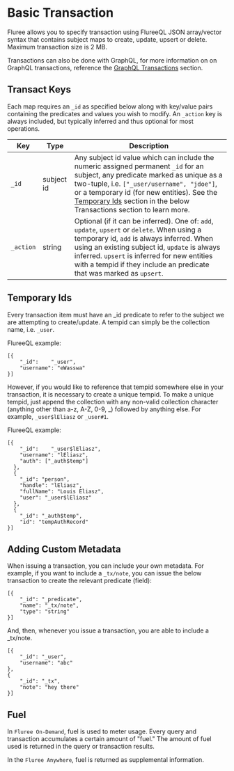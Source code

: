 # Basic Transaction

Fluree allows you to specify transaction using FlureeQL JSON array/vector syntax that contains subject maps to create, update, upsert or delete. Maximum transaction size is 2 MB.

Transactions can also be done with GraphQL, for more information on on GraphQL transactions, reference the [GraphQL Transactions](/docs/query/graphql#transactions) section.

## Transact Keys

Each map requires an `_id` as specified below along with key/value pairs containing the predicates and values you wish to modify. An `_action` key is always included, but typically inferred and thus optional for most operations.

Key | Type | Description
-- | -- | --
`_id` | subject id |  Any subject id value which can include the numeric assigned permanent `_id` for an subject, any predicate marked as unique as a two-tuple, i.e. `["_user/username", "jdoe"]`, or a temporary id (for new entities). See the [Temporary Ids](#temporary-ids) section in the below Transactions section to learn more.
`_action` | string | Optional (if it can be inferred). One of: `add`, `update`, `upsert` or `delete`. When using a temporary id, `add` is always inferred. When using an existing subject id, `update` is always inferred. `upsert` is inferred for new entities with a tempid if they include an predicate that was marked as `upsert`.

## Temporary Ids

Every transaction item must have an _id predicate to refer to the subject we are attempting to create/update. A tempid can simply be the collection name, i.e. `_user`.

FlureeQL example:

```all
[{
    "_id":    "_user",
    "username": "eWasswa"
}]
```

However, if you would like to reference that tempid somewhere else in your transaction, it is necessary to create a unique tempid. To make a unique tempid, just append the collection with any non-valid collection character (anything other than a-z, A-Z, 0-9, _) followed by anything else. For example, `_user$lEliasz` or `_user#1`.

FlureeQL example:

```all
[{
    "_id":    "_user$lEliasz",
    "username": "lEliasz",
    "auth": ["_auth$temp"]
  },
  {
    "_id": "person",
    "handle": "lEliasz",
    "fullName": "Louis Eliasz",
    "user": "_user$lEliasz"
  },
  {
    "_id": "_auth$temp",
    "id": "tempAuthRecord"
}]
```

## Adding Custom Metadata

When issuing a transaction, you can include your own metadata. For example, if you want to include a `_tx/note`, you can issue the below transaction to create the relevant predicate (field):

```all
[{
    "_id": "_predicate",
    "name": "_tx/note",
    "type": "string"
}]
```

And, then, whenever you issue a transaction, you are able to include a _tx/note.

```all
[{
    "_id": "_user",
    "username": "abc"
},
{
    "_id": "_tx",
    "note": "hey there"
}]
```

## Fuel

In `Fluree On-Demand`, fuel is used to meter usage. Every query and transaction accumulates a certain amount of "fuel." The amount of fuel used is returned in the query or transaction results.

In the `Fluree Anywhere`, fuel is returned as supplemental information.
